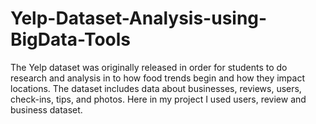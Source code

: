 # Yelp-Dataset-Analysis-using-BigData-Tools
The Yelp dataset was originally released in order for students to do research and analysis in to how food trends begin and how they impact locations. The dataset includes data about businesses, reviews, users, check-ins, tips, and photos. Here in my project I used users, review and business dataset.
